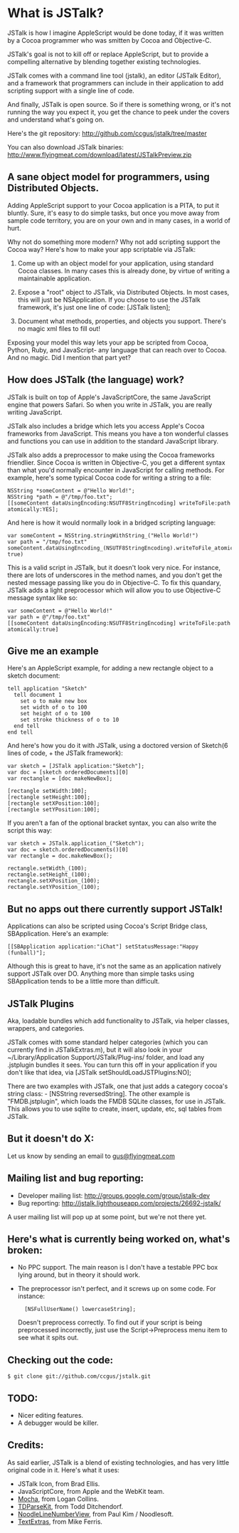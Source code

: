 What is JSTalk?
===============

JSTalk is how I imagine AppleScript would be done today, if it was written by a Cocoa programmer who was smitten by Cocoa and Objective-C.

JSTalk's goal is not to kill off or replace AppleScript, but to provide a compelling alternative by blending together existing technologies.

JSTalk comes with a command line tool (jstalk), an editor (JSTalk Editor), and a framework that programmers can include in their application to add scripting support with a single line of code.

And finally, JSTalk is open source. So if there is something wrong, or it's not running the way you expect it, you get the chance to peek under the covers and understand what's going on.

Here's the git repository: <http://github.com/ccgus/jstalk/tree/master>

You can also download JSTalk binaries: <http://www.flyingmeat.com/download/latest/JSTalkPreview.zip>



A sane object model for programmers, using Distributed Objects.
---------------------------------------------------------------

Adding AppleScript support to your Cocoa application is a PITA, to put it bluntly. Sure, it's easy to do simple tasks, but once you move away from sample code territory, you are on your own and in many cases, in a world of hurt.

Why not do something more modern? Why not add scripting support the Cocoa way? Here's how to make your app scriptable via JSTalk:

1. Come up with an object model for your application, using standard Cocoa classes. In many cases this is already done, by virtue of writing a maintainable application.

2. Expose a "root" object to JSTalk, via Distributed Objects. In most cases, this will just be NSApplication. If you choose to use the JSTalk framework, it's just one line of code: [JSTalk listen];

3. Document what methods, properties, and objects you support. There's no magic xml files to fill out!

Exposing your model this way lets your app be scripted from Cocoa, Python, Ruby, and JavaScript- any language that can reach over to Cocoa. And no magic. Did I mention that part yet?



How does JSTalk (the language) work?
------------------------------------

JSTalk is built on top of Apple's JavaScriptCore, the same JavaScript engine that powers Safari. So when you write in JSTalk, you are really writing JavaScript.

JSTalk also includes a bridge which lets you access Apple's Cocoa frameworks from JavaScript. This means you have a ton wonderful classes and functions you can use in addition to the standard JavaScript library.

JSTalk also adds a preprocessor to make using the Cocoa frameworks friendlier. Since Cocoa is written in Objective-C, you get a different syntax than what you'd normally encounter in JavaScript for calling methods. For example, here's some typical Cocoa code for writing a string to a file:

    NSString *someContent = @"Hello World!";
    NSString *path = @"/tmp/foo.txt";
    [[someContent dataUsingEncoding:NSUTF8StringEncoding] writeToFile:path atomically:YES];

And here is how it would normally look in a bridged scripting language:

    var someContent = NSString.stringWithString_("Hello World!")
    var path = "/tmp/foo.txt"
    someContent.dataUsingEncoding_(NSUTF8StringEncoding).writeToFile_atomically_(path, true)

This is a valid script in JSTalk, but it doesn't look very nice. For instance, there are lots of underscores in the method names, and you don't get the nested message passing like you do in Objective-C. To fix this quandary, JSTalk adds a light preprocessor which will allow you to use Objective-C message syntax like so:

    var someContent = @"Hello World!"
    var path = @"/tmp/foo.txt"
    [[someContent dataUsingEncoding:NSUTF8StringEncoding] writeToFile:path atomically:true]



Give me an example
------------------

Here's an AppleScript example, for adding a new rectangle object to a sketch document:

    tell application "Sketch"
      tell document 1
        set o to make new box
        set width of o to 100
        set height of o to 100
        set stroke thickness of o to 10
      end tell
    end tell

And here's how you do it with JSTalk, using a doctored version of Sketch(6 lines of code, + the JSTalk framework):

    var sketch = [JSTalk application:"Sketch"];
    var doc = [sketch orderedDocuments][0]
    var rectangle = [doc makeNewBox];
    
    [rectangle setWidth:100];
    [rectangle setHeight:100];
    [rectangle setXPosition:100];
    [rectangle setYPosition:100];


If you aren't a fan of the optional bracket syntax, you can also write the script this way:

    var sketch = JSTalk.application_("Sketch");
    var doc = sketch.orderedDocuments()[0]
    var rectangle = doc.makeNewBox();
    
    rectangle.setWidth_(100);
    rectangle.setHeight_(100);
    rectangle.setXPosition_(100);
    rectangle.setYPosition_(100);



But no apps out there currently support JSTalk!
-----------------------------------------------

Applications can also be scripted using Cocoa's Script Bridge class, SBApplication. Here's an example:

    [[SBApplication application:"iChat"] setStatusMessage:"Happy (funball)"];

Although this is great to have, it's not the same as an application natively support JSTalk over DO. Anything more than simple tasks using SBApplication tends to be a little more than difficult.



JSTalk Plugins
--------------

Aka, loadable bundles which add functionality to JSTalk, via helper classes, wrappers, and categories.

JSTalk comes with some standard helper categories (which you can currently find in JSTalkExtras.m), but it will also look in your ~/Library/Application Support/JSTalk/Plug-ins/ folder, and load any .jstplugin bundles it sees. You can turn this off in your application if you don't like that idea, via [JSTalk setShouldLoadJSTPlugins:NO];

There are two examples with JSTalk, one that just adds a category cocoa's string class: - [NSString reversedString]. The other example is "FMDB.jstplugin", which loads the FMDB SQLite classes, for use in JSTalk. This allows you to use sqlite to create, insert, update, etc, sql tables from JSTalk.



But it doesn't do X:
--------------------

Let us know by sending an email to <gus@flyingmeat.com>



Mailing list and bug reporting:
-------------------------------

- Developer mailing list: <http://groups.google.com/group/jstalk-dev>
- Bug reporting: <http://jstalk.lighthouseapp.com/projects/26692-jstalk/>

A user mailing list will pop up at some point, but we're not there yet.



Here's what is currently being worked on, what's broken:
--------------------------------------------------------

- No PPC support. The main reason is I don't have a testable PPC box lying around, but in theory it should work.
- The preprocessor isn't perfect, and it screws up on some code. For instance:

        [NSFullUserName() lowercaseString];

  Doesn't preprocess correctly. To find out if your script is being preprocessed incorrectly, just use the Script->Preprocess menu item to see what it spits out.



Checking out the code:
----------------------
	$ git clone git://github.com/ccgus/jstalk.git


TODO:
-----

- Nicer editing features.
- A debugger would be killer.



Credits:
--------

As said earlier, JSTalk is a blend of existing technologies, and has very little original code in it. Here's what it uses:

- JSTalk Icon, from Brad Ellis.
- JavaScriptCore, from Apple and the WebKit team.
- [Mocha](https://github.com/logancollins/Mocha), from Logan Collins.
- [TDParseKit](http://ditchnet.org/tdparsekit/), from Todd Ditchendorf.
- [NoodleLineNumberView](http://www.noodlesoft.com/blog/2008/10/05/displaying-line-numbers-with-nstextview/), from Paul Kim / Noodlesoft.
- [TextExtras](http://www.lorax.com/FreeStuff/TextExtras.html), from Mike Ferris.

